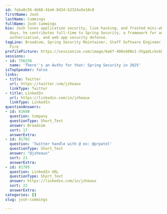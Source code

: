 ```yaml
---
id: feba8c56-4b68-41e6-8d2d-b2324a5e18c8
firstName: Josh
lastName: Cummings
fullName: Josh Cummings
bio: Josh loves application security, live hacking, and frosted mini-wheats. These
  days, he contributes full-time to Spring Security, a framework for authentication,
  authorization, and web app security defense.
tagLine: Broadcom, Spring Security Maintainer, Staff Software Engineer, Juggler of
  Fire
profilePicture: https://sessionize.com/image/6a6f-400o400o1-3Vgq4LckokKqJTxpTc4JX2.jpg
sessions:
- id: 756256
  name: 'There''s an Authz for that: Spring Security in 2025'
isTopSpeaker: false
links:
- title: Twitter
  url: https://twitter.com/jzheaux
  linkType: Twitter
- title: LinkedIn
  url: https://linkedin.com/in/jzheaux
  linkType: LinkedIn
questionAnswers:
- id: 81698
  question: Company
  questionType: Short_Text
  answer: Broadcom
  sort: 17
  answerExtra:
- id: 81702
  question: 'Twitter handle with @ ex: @prpatel'
  questionType: Short_Text
  answer: "@jzheaux"
  sort: 21
  answerExtra:
- id: 81705
  question: LinkedIn URL
  questionType: Short_Text
  answer: https://linkedin.com/in/jzheaux
  sort: 22
  answerExtra:
categories: []
slug: josh-cummings

---
```

